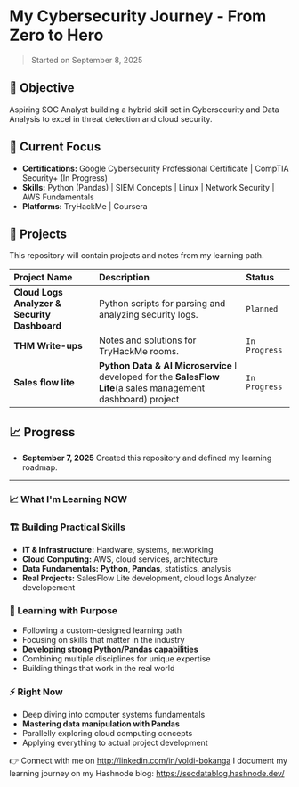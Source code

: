 # My Cybersecurity Journey - From Zero to Hero

> Started on September 8, 2025

## 🎯 Objective

Aspiring SOC Analyst building a hybrid skill set in Cybersecurity and Data Analysis to excel in threat detection and cloud security.

## 🔧 Current Focus

-   **Certifications:** Google Cybersecurity Professional Certificate | CompTIA Security+ (In Progress)
-   **Skills:** Python (Pandas) | SIEM Concepts | Linux | Network Security | AWS Fundamentals
-   **Platforms:** TryHackMe | Coursera

## 📂 Projects

This repository will contain projects and notes from my learning path.

| Project Name | Description                                                                         | Status       |
| :----------- | :---------------------------------------------------------------------------------- | :----------- |
| **Cloud Logs Analyzer & Security Dashboard** | Python scripts for parsing and analyzing security logs.                             | `Planned`    |
| **THM Write-ups** | Notes and solutions for TryHackMe rooms.                                            | `In Progress` |
| **Sales flow lite** |   **Python Data & AI Microservice** I developed for the **SalesFlow Lite**(a sales management dashboard) project                                          | `In Progress` |

## 📈 Progress

-   **September 7, 2025** Created this repository and defined my learning roadmap.

---
### 📈 What I'm Learning NOW

### 🏗️ Building Practical Skills
- **IT & Infrastructure:** Hardware, systems, networking
- **Cloud Computing:** AWS, cloud services, architecture  
- **Data Fundamentals:** **Python, Pandas**, statistics, analysis
- **Real Projects:** SalesFlow Lite development, cloud logs Analyzer developement

### 🎯 Learning with Purpose
- Following a custom-designed learning path
- Focusing on skills that matter in the industry
- **Developing strong Python/Pandas capabilities**
- Combining multiple disciplines for unique expertise
- Building things that work in the real world

### ⚡ Right Now
- Deep diving into computer systems fundamentals
- **Mastering data manipulation with Pandas**
- Parallelly exploring cloud computing concepts
- Applying everything to actual project development
  
👉 Connect with me on http://linkedin.com/in/voldi-bokanga
I document my learning journey on my Hashnode blog: https://secdatablog.hashnode.dev/
